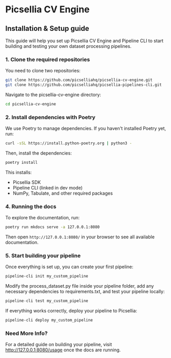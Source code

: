 # Picsellia CV Engine

## Installation & Setup guide

This guide will help you set up Picsellia CV Engine and Pipeline CLI to start building and testing your own dataset processing pipelines.

### 1. Clone the required repositories

You need to clone two repositories:

```bash
git clone https://github.com/picselliahq/picsellia-cv-engine.git
git clone https://github.com/picselliahq/picsellia-pipelines-cli.git
```

Navigate to the picsellia-cv-engine directory:

```bash
cd picsellia-cv-engine
```

### 2. Install dependencies with Poetry

We use Poetry to manage dependencies. If you haven't installed Poetry yet, run:

```bash
curl -sSL https://install.python-poetry.org | python3 -
```

Then, install the dependencies:

```bash
poetry install
```

This installs:

- Picsellia SDK
- Pipeline CLI (linked in dev mode)
- NumPy, Tabulate, and other required packages

### 4. Running the docs

To explore the documentation, run:

```bash
poetry run mkdocs serve -a 127.0.0.1:8080
```

Then open `http://127.0.0.1:8080/` in your browser to see all available documentation.

### 5. Start building your pipeline

Once everything is set up, you can create your first pipeline:

```bash
pipeline-cli init my_custom_pipeline
```

Modify the process_dataset.py file inside your pipeline folder, add any necessary dependencies to requirements.txt, and test your pipeline locally:

```python
pipeline-cli test my_custom_pipeline
```

If everything works correctly, deploy your pipeline to Picsellia:

```bash
pipeline-cli deploy my_custom_pipeline
```

### Need More Info?
For a detailed guide on building your pipeline, visit http://127.0.0.1:8080/usage once the docs are running.
